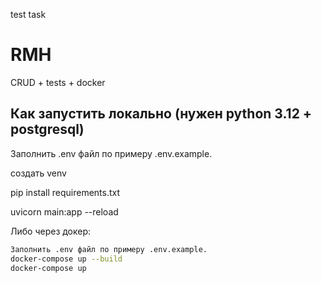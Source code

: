 
test task

# RMH

CRUD + tests + docker

## Как запустить локально (нужен python 3.12 + postgresql)


Заполнить .env файл по примеру .env.example.


создать venv


pip install requirements.txt


uvicorn main:app --reload

Либо через докер:

```bash
Заполнить .env файл по примеру .env.example.
docker-compose up --build
docker-compose up
```
